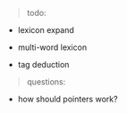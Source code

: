 > todo:

- lexicon expand

- multi-word lexicon

- tag deduction

> questions:

- how should pointers work?
